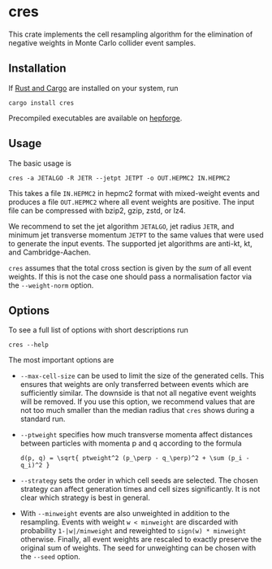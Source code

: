 cres
====

This crate implements the cell resampling algorithm for the
elimination of negative weights in Monte Carlo collider event
samples.

Installation
------------

If [Rust and Cargo](https://www.rust-lang.org/) are installed on your
system, run

    cargo install cres

Precompiled executables are available on
[hepforge](https://cres.hepforge.org/).

Usage
-----

The basic usage is

    cres -a JETALGO -R JETR --jetpt JETPT -o OUT.HEPMC2 IN.HEPMC2

This takes a file `IN.HEPMC2` in hepmc2 format with mixed-weight
events and produces a file `OUT.HEPMC2` where all event weights are
positive. The input file can be compressed with bzip2, gzip, zstd, or
lz4.

We recommend to set the jet algorithm `JETALGO`, jet radius
`JETR`, and minimum jet transverse momentum `JETPT` to the same values
that were used to generate the input events. The supported jet
algorithms are anti-kt, kt, and Cambridge-Aachen.

`cres` assumes that the total cross section is given by the _sum_ of
all event weights. If this is not the case one should pass a
normalisation factor via the `--weight-norm` option.

Options
-------

To see a full list of options with short descriptions run

    cres --help

The most important options are

- `--max-cell-size` can be used to limit the size of the generated
  cells. This ensures that weights are only transferred between events
  which are sufficiently similar. The downside is that not all
  negative event weights will be removed. If you use this option, we
  recommend values that are not too much smaller than the median
  radius that `cres` shows during a standard run.

- `--ptweight` specifies how much transverse momenta affect distances
  between particles with momenta p and q according to the formula

      d(p, q) = \sqrt{ ptweight^2 (p_\perp - q_\perp)^2 + \sum (p_i - q_i)^2 }

- `--strategy` sets the order in which cell seeds are selected. The
  chosen strategy can affect generation times and cell sizes
  significantly. It is not clear which strategy is best in general.

- With `--minweight` events are also unweighted in addition to the
  resampling.  Events with weight `w < minweight` are discarded with
  probability `1-|w|/minweight` and reweighted to `sign(w) * minweight`
  otherwise. Finally, all event weights are rescaled to exactly
  preserve the original sum of weights. The seed for unweighting can
  be chosen with the `--seed` option.
